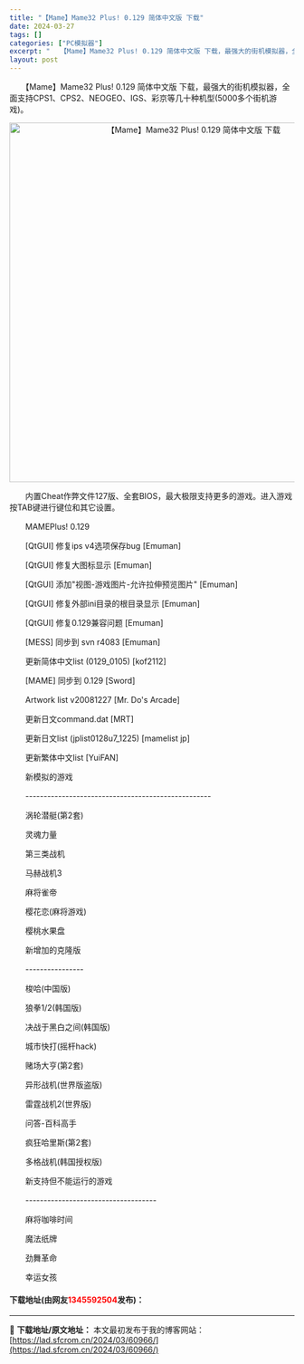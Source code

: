 ```yaml
---
title: "【Mame】Mame32 Plus! 0.129 简体中文版 下载"
date: 2024-03-27
tags: []
categories: ["PC模拟器"]
excerpt: "　　【Mame】Mame32 Plus! 0.129 简体中文版 下载，最强大的街机模拟器，全面支持CPS1、CPS2、NEOGEO、IGS、彩京等几十种机型(5000多个街机游戏)。 　　内置Cheat作弊文件127版、全套BIOS，最大极限支持更多的游戏。进入游戏按TAB键进行键位和其它设置。 &hellip;"
layout: post
---
```


 <p>　　【Mame】Mame32 Plus! 0.129 简体中文版 下载，最强大的街机模拟器，全面支持CPS1、CPS2、NEOGEO、IGS、彩京等几十种机型(5000多个街机游戏)。</p> <p align="center"><img align="" border="0" src="https://lad.sfcrom.cn/wp-content/uploads/2024/03/20240327_660421516bc95.jpg" width="635" alt="【Mame】Mame32 Plus! 0.129 简体中文版 下载" /></p> <p>　　内置Cheat作弊文件127版、全套BIOS，最大极限支持更多的游戏。进入游戏按TAB键进行键位和其它设置。</p> <p>　　MAMEPlus! 0.129</p> <p>　　[QtGUI] 修复ips v4选项保存bug [Emuman]</p> <p>　　[QtGUI] 修复大图标显示 [Emuman]</p> <p>　　[QtGUI] 添加&quot;视图-游戏图片-允许拉伸预览图片&quot; [Emuman]</p> <p>　　[QtGUI] 修复外部ini目录的根目录显示 [Emuman]</p> <p>　　[QtGUI] 修复0.129兼容问题 [Emuman]</p> <p>　　[MESS] 同步到 svn r4083 [Emuman]</p> <p>　　更新简体中文list (0129_0105) [kof2112]</p> <p>　　[MAME] 同步到 0.129 [Sword]</p> <p>　　Artwork list v20081227 [Mr. Do&#39;s Arcade]</p> <p>　　更新日文command.dat [MRT]</p> <p>　　更新日文list (jplist0128u7_1225) [mamelist jp]</p> <p>　　更新繁体中文list [YuiFAN]</p> <p>　　新模拟的游戏</p> <p>　　---------------------------------------------------</p> <p>　　涡轮潜艇(第2套)</p> <p>　　灵魂力量</p> <p>　　第三类战机</p> <p>　　马赫战机3</p> <p>　　麻将雀帝</p> <p>　　樱花恋(麻将游戏)</p> <p>　　樱桃水果盘</p> <p>　　新增加的克隆版</p> <p>　　----------------</p> <p>　　梭哈(中国版)</p> <p>　　狼拳1/2(韩国版)</p> <p>　　决战于黑白之间(韩国版)</p> <p>　　城市快打(摇杆hack)</p> <p>　　赌场大亨(第2套)</p> <p>　　异形战机(世界版盗版)</p> <p>　　雷霆战机2(世界版)</p> <p>　　问答-百科高手</p> <p>　　疯狂哈里斯(第2套)</p> <p>　　多格战机(韩国授权版)</p> <p>　　新支持但不能运行的游戏</p> <p>　　------------------------------------</p> <p>　　麻将咖啡时间</p> <p>　　魔法纸牌</p> <p>　　劲舞革命</p> <p>　　幸运女孩</p> <p><h4>下载地址(由网友<font color="red">1345592504</font>发布)：</h4></p> 

---
📖 **下载地址/原文地址：** 本文最初发布于我的博客网站：[https://lad.sfcrom.cn/2024/03/60966/](https://lad.sfcrom.cn/2024/03/60966/)
